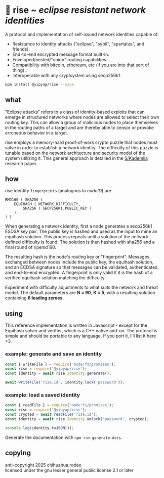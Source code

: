 # 🌄 rise ~ *eclipse resistant network identities*

A protocol and implementation of self-issued network identities capable of:

* Resistance to identity attacks ("eclipse", "sybil", "spartatus", and friends).
* End-to-end encrypted message format built-in.
* Enveloped/nested/"onion" routing capabilities.
* Compatibility with bitcoin, ethereum, etc (if you are into that sort of thing) .
* Interoperable with any cryptsystem using secp256k1.

```sh
npm install @yipyap/rise --save
```

## what

"Eclipse attacks" refers to a class of identity-based exploits that 
can emerge in structured networks where nodes are allowed to select their own 
routing key. This can allow a group of malicious nodes to place themselves in 
the routing paths of a target and are thereby able to censor or provoke 
erroneous behavior in a target.

rise employs a memory-hard proof-of-work crypto puzzle that nodes must solve in 
order to establish a network identity. The difficulty of this puzzle is tunable
based on the network architecture and security model of the system utilizing it.
This general approach is detailed in the [S/Kademlia](https://telematics.tm.kit.edu/publications/Files/267/SKademlia_2007.pdf) 
research paper.

## how

rise identity `fingerprint`s (analogous to *nodeID*) are:

```
RMD160 ( SHA256 ( 
    EQUIHASH ( NETWORK_DIFFICULTY, 
        SHA256 ( SECP256K1.PUBLIC_KEY ) 
    ) 
) )
```

When generating a network identity, first a node generates a secp256k1 ESDSA 
key pair. The public key is hashed and used as the input to mine an equihash 
solution. This process repeats until a solution of the network-defined 
difficulty is found. The solution is then hashed with sha256 and a final 
round of ripemd160.

The resulting hash is the node's routing key or "fingerprint". Messages 
exchanged between nodes include the public key, the equihash solution, and 
an ECDSA signature so that messages can be validated, authenticated, and 
end-to-end encrypted. A fingerprint is only valid if it is the hash of a 
verified equihash solution matching the difficulty.

Experiment with difficulty adjustments to what suits the network and threat 
model. The default parameters are **N = 90**, **K = 5**, with a resulting 
solution containing **6 leading zeroes**. 

## using

This reference implementation is written in Javascript - except for the 
Equihash solver and verifier, which is a C++ native add-on. The protocol is 
simple and should be portable to any language. If you port it, I'll list 
it here <3.

### example: generate and save an identity

```js
const { writeFile } = require('node:fs/promises');
const rise = require('@yipyap/rise');
const identity = await rise.Identity.generate();

await writeFile('rise.id', identity.lock('password'));
```

### example: load a saved identity

```js
const { readFile } = require('node:fs/promises');
const rise = require('@yipyap/rise');
const crypted = await readFile('rise.id');
const identity = await rise.Identity.unlock('password', crypted);

console.log(identity.toJSON());
```

Generate the documentation with `npm run generate-docs`.

## copying

anti-copyright 2025 chihuahua.rodeo  
licensed under the gnu lesser general public license 2.1 or later
